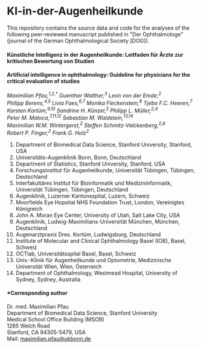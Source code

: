 # KI-in-der-Augenheilkunde

This repository contains the source data and code for the analyses of the following peer-reviewed manuscript published in "Der Ophthalmologe" (journal of the German Ophthalmological Society [DOG]).

#### Künstliche Intelligenz in der Augenheilkunde: Leitfaden für Ärzte zur kritischen Bewertung von Studien
#### Artificial intelligence in ophthalmology: Guideline for physicians for the critical evaluation of studies

_Maximilian&nbsp;Pfau,<sup>1,2,*</sup> Guenther&nbsp;Walther,<sup>3</sup> Leon&nbsp;von&nbsp;der&nbsp;Emde,<sup>2</sup> Philipp&nbsp;Berens,<sup>4,5</sup> Livia&nbsp;Faes,<sup>6,7</sup> Monika&nbsp;Fleckenstein,<sup>8</sup> Tjebo&nbsp;F.C.&nbsp;Heeren,<sup>7</sup> Karsten&nbsp;Kortüm,<sup>9,10</sup> Sandrine&nbsp;H.&nbsp;Künzel,<sup>2</sup> Philipp&nbsp;L.&nbsp;Müller,<sup>2,4</sup> Peter&nbsp;M.&nbsp;Maloca,<sup>7,11,12</sup> Sebastian&nbsp;M.&nbsp;Waldstein,<sup>13,14</sup> Maximilian&nbsp;W.M.&nbsp;Wintergerst,<sup>2</sup> Steffen&nbsp;Schmitz-Valckenberg,<sup>2,8</sup> Robert&nbsp;P.&nbsp;Finger,<sup>2</sup> Frank&nbsp;G.&nbsp;Holz<sup>2</sup>_

1.	Department of Biomedical Data Science, Stanford University, Stanford, USA
2.	Universitäts-Augenklinik Bonn, Bonn, Deutschland
3.	Department of Statistics, Stanford University, Stanford, USA
4.	Forschungsinstitut für Augenheilkunde, Universität Tübingen, Tübingen, Deutschland
5.	Interfakultäres Institut für Bioinformatik und Medizininformatik, Universität Tübingen, Tübingen, Deutschland
6.	Augenklinik, Luzerner Kantonsspital, Luzern, Schweiz
7.	Moorfields Eye Hopsital NHS Foundation Trust, London, Vereinigtes Königreich
8.	John A. Moran Eye Center, University of Utah, Salt Lake City, USA
9.	Augenklinik, Ludwig-Maximilians-Universität München, München, Deutschland
10.	Augenarztpraxis Dres. Kortüm, Ludwigsburg, Deutschland
11.	Institute of Molecular and Clinical Ophthalmology Basel (IOB), Basel, Schweiz
12.	OCTlab, Universitätsspital Basel, Basel, Schweiz
13.	Univ.-Klinik für Augenheilkunde und Optometrie, Medizinische Universität Wien, Wien, Österreich
14.	Department of Ophthalmology, Westmead Hospital, University of Sydney, Sydney, Australia


#### *Corresponding author  
Dr. med. Maximilian Pfau  
Department of Biomedical Data Science, Stanford University  
Medical School Office Building (MSOB)  
1265 Welch Road  
Stanford, CA 94305-5479, USA  
Mail: maximilian.pfau@ukbonn.de
